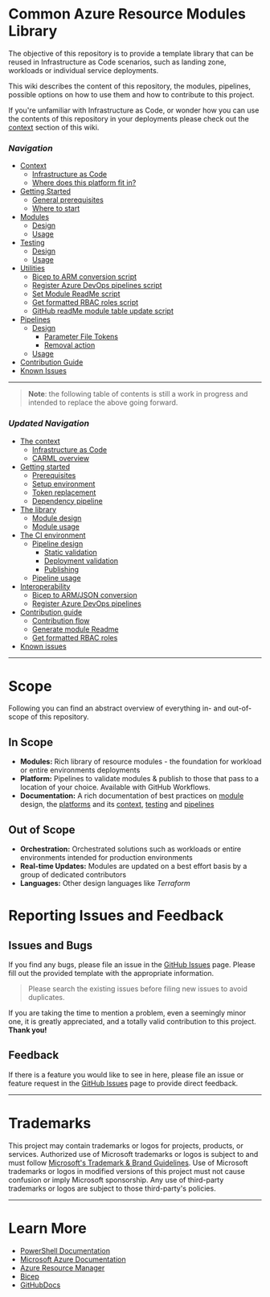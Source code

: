 # Common Azure Resource Modules Library

The objective of this repository is to provide a template library that can be reused in Infrastructure as Code scenarios, such as landing zone, workloads or individual service deployments.

This wiki describes the content of this repository, the modules, pipelines, possible options on how to use them and how to contribute to this project.

If you're unfamiliar with Infrastructure as Code, or wonder how you can use the contents of this repository in your deployments please check out the [context](./Context) section of this wiki.

### _Navigation_

- [Context](./Context)
  - [Infrastructure as Code](./Context#infrastructure-as-code-iac)
  - [Where does this platform fit in?](./Context#where-does-this-platform-fit-in)
- [Getting Started](./GettingStarted)
  - [General prerequisites](./GettingStarted#General-prerequisites)
  - [Where to start](./GettingStarted#Where-to-start)
- [Modules](./Modules)
  - [Design](./ModulesDesign)
  - [Usage](./ModulesUsage)
- [Testing](./Testing)
  - [Design](./TestingDesign)
  - [Usage](./TestingUsage)
- [Utilities](./Utilities)
  - [Bicep to ARM conversion script](./UtilitiesConvertToARMTemplate)
  - [Register Azure DevOps pipelines script](./UtilitiesRegisterAzureDevOpsPipeline)
  - [Set Module ReadMe script](./UtilitiesSetModuleReadMe)
  - [Get formatted RBAC roles script](./UtilitiesGetFormattedRBACRoleList)
  - [GitHub readMe module table update script](./UtilitiesSetGitHubReadMeModuleTable.md)
- [Pipelines](./Pipelines)
  - [Design](./PipelinesDesign)
    - [Parameter File Tokens](./ParameterFileTokens)
    - [Removal action](./PipelineRemovalAction)
  - [Usage](./PipelinesUsage)
- [Contribution Guide](./ContributionGuide)
- [Known Issues](./KnownIssues)

---

> **Note**: the following table of contents is still a work in progress and intended to replace the above going forward.

### _Updated Navigation_

- [The context](./The%20context)
  - [Infrastructure as Code](./The%20context%20-%20IaC)
  - [CARML overview](./The%20context%20-%20CARML%20overview)
- [Getting started](./Getting%20started)
  - [Prerequisites](./Getting%20started%20-%20Prerequisites)
  - [Setup environment](./Getting%20started%20-%20Setup%20environment)
  - [Token replacement](./Getting%20started%20-%20Token%20replacement)
  - [Dependency pipeline](./Getting%20started%20-%20Dependency%20pipeline)
- [The library](./The%20library)
  - [Module design](./The%20library%20-%20Module%20design)
  - [Module usage](./The%20library%20-%20Module%20usage)
- [The CI environment](./The%20CI%20environment)
  - [Pipeline design](./The%20CI%20environment%20-%20Pipeline%20design)
    - [Static validation](./The%20CI%20environment%20-%20Static%20validation)
    - [Deployment validation](./The%20CI%20environment%20-%20Deployment%20validation)
    - [Publishing](./The%20CI%20environment%20-%20Publishing)
  - [Pipeline usage](./The%20CI%20environment%20-%20Pipeline%20usage)
- [Interoperability](./Interoperability)
  - [Bicep to ARM/JSON conversion](./Interoperability%20-%20Bicep%20to%20ARM%20conversion)
  - [Register Azure DevOps pipelines](./Interoperability%20-%20Register%20Azure%20DevOps%20pipelines)
- [Contribution guide](./Contribution%20guide)
  - [Contribution flow](./Contribution%20guide%20-%20Contribution%20flow)
  - [Generate module Readme](./Contribution%20guide%20-%20Generate%20module%20Readme)
  - [Get formatted RBAC roles](./Contribution%20guide%20-%20Get%20formatted%20RBAC%20roles)
- [Known issues](./Known%20issues)

---

# Scope

Following you can find an abstract overview of everything in- and out-of-scope of this repository.

## In Scope
- **Modules:** Rich library of resource modules - the foundation for workload or entire environments deployments
- **Platform:** Pipelines to validate modules & publish to those that pass to a location of your choice. Available with GitHub Workflows.
- **Documentation:** A rich documentation of best practices on [module](./Modules) design, the [platforms](./Context) and its [context](./Context), [testing](./Testing) and [pipelines](./Pipelines)

## Out of Scope
- **Orchestration:** Orchestrated solutions such as workloads or entire environments intended for production environments
- **Real-time Updates:** Modules are updated on a best effort basis by a group of dedicated contributors
- **Languages:** Other design languages like _Terraform_

# Reporting Issues and Feedback

## Issues and Bugs

If you find any bugs, please file an issue in the [GitHub Issues][GitHubIssues] page. Please fill out the provided template with the appropriate information.
> Please search the existing issues before filing new issues to avoid duplicates.

If you are taking the time to mention a problem, even a seemingly minor one, it is greatly appreciated, and a totally valid contribution to this project. **Thank you!**

## Feedback

If there is a feature you would like to see in here, please file an issue or feature request in the [GitHub Issues][GitHubIssues] page to provide direct feedback.

---

# Trademarks

This project may contain trademarks or logos for projects, products, or services. Authorized use of Microsoft trademarks or logos is subject to and must follow
[Microsoft's Trademark & Brand Guidelines](https://www.microsoft.com/en-us/legal/intellectualproperty/trademarks/usage/general).
Use of Microsoft trademarks or logos in modified versions of this project must not cause confusion or imply Microsoft sponsorship.
Any use of third-party trademarks or logos are subject to those third-party's policies.

---

# Learn More

- [PowerShell Documentation][PowerShellDocs]
- [Microsoft Azure Documentation][MicrosoftAzureDocs]
- [Azure Resource Manager][AzureResourceManager]
- [Bicep][Bicep]
- [GitHubDocs][GitHubDocs]

<!-- References -->

<!-- Local -->
[GitHubDocs]: <https://docs.github.com/>
[GitHubIssues]: <https://github.com/Azure/Modules/issues>
[AzureResourceManager]: <https://docs.microsoft.com/en-us/azure/azure-resource-manager/management/overview>
[Bicep]: <https://github.com/Azure/bicep>

<!-- Docs -->
[MicrosoftAzureDocs]: <https://docs.microsoft.com/en-us/azure/>
[PowerShellDocs]: <https://docs.microsoft.com/en-us/powershell/>
